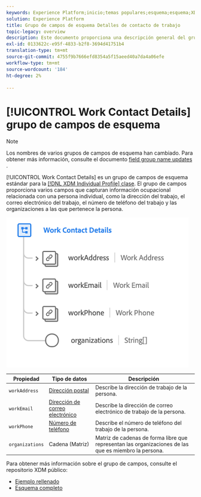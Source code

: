 ```yaml
---
keywords: Experience Platform;inicio;temas populares;esquema;esquema;XDM;perfil individual;campos;esquemas;esquemas;diseño de esquema;mezcla;mezclas;detalles de trabajo;trabajo de perfil;
solution: Experience Platform
title: Grupo de campos de esquema Detalles de contacto de trabajo
topic-legacy: overview
description: Este documento proporciona una descripción general del grupo de campos de esquema Detalles de contacto de trabajo .
exl-id: 0133622c-e95f-4833-b2f8-3694d41751b4
translation-type: tm+mt
source-git-commit: 4755f9b7666efd8354a5f15aeed40a7da4a06efe
workflow-type: tm+mt
source-wordcount: '184'
ht-degree: 2%

---
```



# [!UICONTROL Work Contact Details] grupo de campos de esquema

>[!NOTE]
>
>Los nombres de varios grupos de campos de esquema han cambiado. Para obtener más información, consulte el documento [field group name updates](../name-updates.md) .

[!UICONTROL Work Contact Details] es un grupo de campos de esquema estándar para la  [[!DNL XDM Individual Profile] clase](../../classes/individual-profile.md). El grupo de campos proporciona varios campos que capturan información ocupacional relacionada con una persona individual, como la dirección del trabajo, el correo electrónico del trabajo, el número de teléfono del trabajo y las organizaciones a las que pertenece la persona.

![](../../images/field-groups/work-contact-details.png)

| Propiedad | Tipo de datos | Descripción |
| --- | --- | --- |
| `workAddress` | [Dirección postal](../../data-types/postal-address.md) | Describe la dirección de trabajo de la persona. |
| `workEmail` | [Dirección de correo electrónico](../../data-types/email-address.md) | Describe la dirección de correo electrónico de trabajo de la persona. |
| `workPhone` | [Número de teléfono](../../data-types/phone-number.md) | Describe el número de teléfono del trabajo de la persona. |
| `organizations` | Cadena (Matriz) | Matriz de cadenas de forma libre que representan las organizaciones de las que es miembro la persona. |

Para obtener más información sobre el grupo de campos, consulte el repositorio XDM público:

* [Ejemplo rellenado](https://github.com/adobe/xdm/blob/master/components/mixins/profile/profile-work-details.example.1.json)
* [Esquema completo](https://github.com/adobe/xdm/blob/master/components/mixins/profile/profile-work-details.schema.json)
